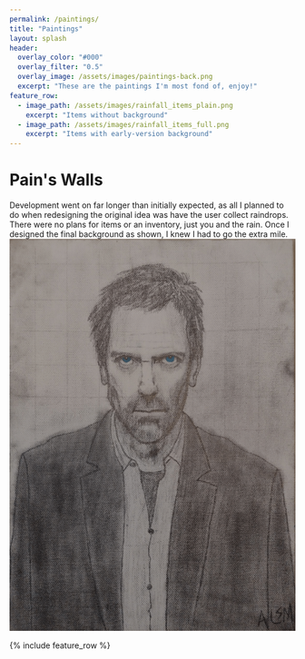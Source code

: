 ```yaml
---
permalink: /paintings/
title: "Paintings"
layout: splash
header:
  overlay_color: "#000"
  overlay_filter: "0.5"
  overlay_image: /assets/images/paintings-back.png
  excerpt: "These are the paintings I'm most fond of, enjoy!"
feature_row:
  - image_path: /assets/images/rainfall_items_plain.png
    excerpt: "Items without background"
  - image_path: /assets/images/rainfall_items_full.png
    excerpt: "Items with early-version background"
---
```


# Pain's Walls
Development went on far longer than initially expected, as all I planned to do when redesigning the original idea was have the user collect raindrops. There were no plans for items or an inventory, just you and the rain. Once I designed the final background as shown, I knew I had to go the extra mile.
![Alt text](/assets/images/house.png)

{% include feature_row %}
